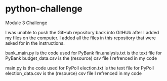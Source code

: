 # python-challenge
Module 3 Challenge

I was unable to push the GitHub repository back into GitHUb after I added my files on the computer. I added all the files in this repository that were asked for in the instructions.

bank_main.py is the code used for PyBank
fin.analysis.txt is the text file for PyBank
budget_data.csv is the (resource) csv file I refrenced in my code

main.py is the code used for PyPoll
election.txt is the text file for PyPoll
election_data.csv is the (resource) csv file I refrenced in my code
